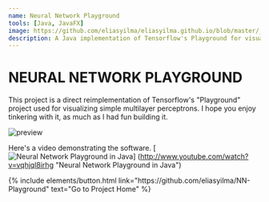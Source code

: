 ```yaml
---
name: Neural Network Playground
tools: [Java, JavaFX]
image: https://github.com/eliasyilma/eliasyilma.github.io/blob/master/_data/NN_screen_shot.JPG
description: A Java implementation of Tensorflow's Playground for visualizing neural networks.  
---
```

# NEURAL NETWORK PLAYGROUND
This project is a direct reimplementation of Tensorflow's "Playground" project used for visualizing simple multilayer perceptrons. I hope you enjoy tinkering with it, as much as I had fun building it. 

![preview](https://i.pinimg.com/originals/1d/a5/97/1da597acb9ad2fb65da09950abf46511.jpg)

Here's a video demonstrating the software.
[![Neural Network Playground in Java](http://img.youtube.com/vi/vqhjql8irhg/0.jpg)]
(http://www.youtube.com/watch?v=vqhjql8irhg "Neural Network Playground in Java")

<p class="text-center">
{% include elements/button.html link="https://github.com/eliasyilma/NN-Playground" text="Go to Project Home" %}
</p>
